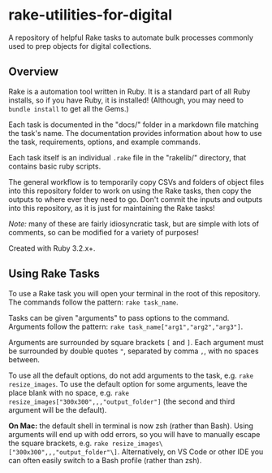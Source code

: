 # rake-utilities-for-digital

A repository of helpful Rake tasks to automate bulk processes commonly used to prep objects for digital collections. 

## Overview

Rake is a automation tool written in Ruby. 
It is a standard part of all Ruby installs, so if you have Ruby, it is installed!
(Although, you may need to `bundle install` to get all the Gems.)

Each task is documented in the "docs/" folder in a markdown file matching the task's name. 
The documentation provides information about how to use the task, requirements, options, and example commands.

Each task itself is an individual `.rake` file in the "rakelib/" directory, that contains basic ruby scripts. 

The general workflow is to temporarily copy CSVs and folders of object files into this repository folder to work on using the Rake tasks, then copy the outputs to where ever they need to go. 
Don't commit the inputs and outputs into this repository, as it is just for maintaining the Rake tasks!

*Note:* many of these are fairly idiosyncratic task, but are simple with lots of comments, so can be modified for a variety of purposes!

Created with Ruby 3.2.x+.

## Using Rake Tasks

To use a Rake task you will open your terminal in the root of this repository. 
The commands follow the pattern: `rake task_name`.

Tasks can be given "arguments" to pass options to the command. 
Arguments follow the pattern: `rake task_name["arg1","arg2","arg3"]`.

Arguments are surrounded by square brackets `[` and `]`.
Each argument must be surrounded by double quotes `"`, separated by comma `,`, with no spaces between. 

To use all the default options, do not add arguments to the task, e.g. `rake resize_images`.
To use the default option for some arguments, leave the place blank with no space, e.g. `rake resize_images["300x300",,,"output_folder"]` (the second and third argument will be the default).

**On Mac:** the default shell in terminal is now zsh (rather than Bash). 
Using arguments will end up with odd errors, so you will have to manually escape the square brackets, e.g. `rake resize_images\["300x300",,,"output_folder"\]`. 
Alternatively, on VS Code or other IDE you can often easily switch to a Bash profile (rather than zsh).
